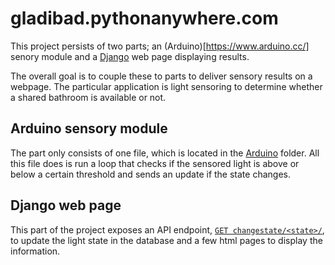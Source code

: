 # gladibad.pythonanywhere.com

This project persists of two parts; an (Arduino)[https://www.arduino.cc/] senory module and a [Django](https://www.djangoproject.com/) web page displaying results.

The overall goal is to couple these to parts to deliver sensory results on a webpage. The particular application is light sensoring to determine whether a shared bathroom is available or not.

## Arduino sensory module

The part only consists of one file, which is located in the [Arduino](Arduino/) folder. All this file does is run a loop that checks if the sensored light is above or below a certain threshold and sends an update if the state changes.

## Django web page

This part of the project exposes an API endpoint, [`GET changestate/<state>/`](main/urls.py#7), to update the light state in the database and a few html pages to display the information.
 